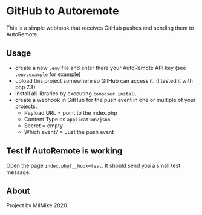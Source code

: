 # GitHub to Autoremote

This is a simple webhook that receives GitHub pushes and sending them to AutoRemote.

## Usage

- create a new `.env` file and enter there your AutoRemote API key (see `.env.example` for example)
- upload this project somewhere so GitHub can access it. (I tested it with php 7.3)
- install all libraries by executing `composer install`
- create a webhook in GitHub for the push event in one or multiple of your projects:
  - Payload URL = point to the index.php
  - Content Type os `application/json`
  - Secret = empty
  - Which event? = Just the push event


## Test if AutoRemote is working

Open the page `index.php?__hook=test`. It should send you a small test message.

## About
Project by MilMike 2020.